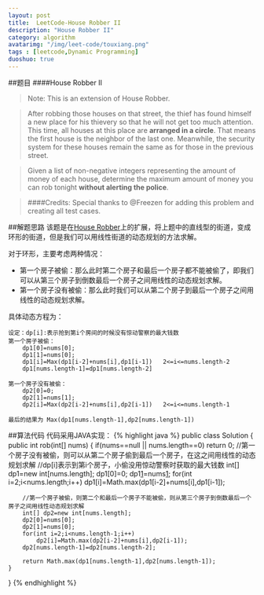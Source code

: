 ```yaml
---
layout: post
title:  LeetCode-House Robber II
description: "House Robber II"
category: algorithm
avatarimg: "/img/leet-code/touxiang.png"
tags : [leetcode,Dynamic Programming]
duoshuo: true
---
```

##题目
####House Robber II
>Note: This is an extension of House Robber.

>After robbing those houses on that street, the thief has found himself a new place for his thievery so that he will not get too much attention. This time, all houses at this place are **arranged in a circle**. That means the first house is the neighbor of the last one. Meanwhile, the security system for these houses remain the same as for those in the previous street.

>Given a list of non-negative integers representing the amount of money of each house, determine the maximum amount of money you can rob tonight **without alerting the police**.

>####Credits:
>Special thanks to @Freezen for adding this problem and creating all test cases.

<!-- more -->
	
##解题思路
该题是在[House Robber][1]上的扩展，将上题中的直线型的街道，变成环形的街道，但是我们可以用线性街道的动态规划的方法求解。

对于环形，主要考虑两种情况：
+ 第一个房子被偷：那么此时第二个房子和最后一个房子都不能被偷了，即我们可以从第三个房子到倒数最后一个房子之间用线性的动态规划求解。
+ 第一个房子没有被偷：那么此时我们可以从第二个房子到最后一个房子之间用线性的动态规划求解。

具体动态方程为：

	设定：dp[i]:表示抢到第i个房间的时候没有惊动警察的最大钱数
	第一个房子被偷：
		dp1[0]=nums[0];
		dp1[1]=nums[0];
		dp1[i]=Max(dp1[i-2]+nums[i],dp1[i-1])   2<=i<=nums.length-2
		dp1[nums.length-1]=dp1[nums.length-2]

	第一个房子没有被偷：
		dp2[0]=0;
		dp2[1]=nums[1];
		dp2[i]=Max(dp2[i-2]+nums[i],dp2[i-1])   2<=i<=nums.length-1

	最后的结果为 Max(dp1[nums.length-1],dp2[nums.length-1])

##算法代码
代码采用JAVA实现：
{% highlight java %}
public class Solution {
    public int rob(int[] nums) {
        if(nums==null || nums.length==0) return 0;
        //第一个房子没有被偷，则可以从第二个房子偷到最后一个房子，在这之间用线性的动态规划求解
        //dp[i]表示到第i个房子，小偷没用惊动警察时获取的最大钱数
        int[] dp1=new int[nums.length];
        dp1[0]=0;
        dp1[1]=nums[1];
        for(int i=2;i<nums.length;i++)
        	dp1[i]=Math.max(dp1[i-2]+nums[i],dp1[i-1]);

        //第一个房子被偷，则第二个和最后一个房子不能被偷，则从第三个房子到倒数最后一个房子之间用线性动态规划求解
        int[] dp2=new int[nums.length];
        dp2[0]=nums[0];
        dp2[1]=nums[0];
        for(int i=2;i<nums.length-1;i++)
        	dp2[i]=Math.max(dp2[i-2]+nums[i],dp2[i-1]);
        dp2[nums.length-1]=dp2[nums.length-2];

        return Math.max(dp1[nums.length-1],dp2[nums.length-1]);
    }
}
{% endhighlight %}

[1]:http://pisxw.com/algorithm/House-Robber.html














